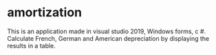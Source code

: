 # amortization
This is an application made in visual studio 2019, Windows forms, c #. Calculate French, German and American depreciation by displaying the results in a table.
